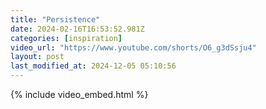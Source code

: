 ```yaml
---
title: "Persistence"
date: 2024-02-16T16:53:52.981Z
categories: [inspiration]
video_url: "https://www.youtube.com/shorts/O6_g3dSsju4"
layout: post
last_modified_at: 2024-12-05 05:10:56
---
```


{% include video_embed.html %}
